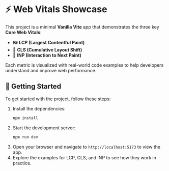 # ⚡️ Web Vitals Showcase

This project is a minimal **Vanilla Vite** app that demonstrates the three key **Core Web Vitals**:

* 🖼️ **LCP (Largest Contentful Paint)**
* 🔀 **CLS (Cumulative Layout Shift)**
* 🎯 **INP (Interaction to Next Paint)**

Each metric is visualized with real-world code examples to help developers understand and improve web performance.

## 🚀 Getting Started

To get started with the project, follow these steps:
1. Install the dependencies:
   ```bash
   npm install
   ```
2. Start the development server:
   ```bash
   npm run dev
   ```
3. Open your browser and navigate to `http://localhost:5173` to view the app.
4. Explore the examples for LCP, CLS, and INP to see how they work in practice.